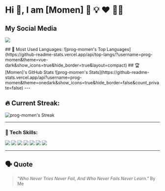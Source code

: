 # Hi 👋, I am [Momen] 🚀 💡 ❤️ 🚴‍♂️
## My Social Media
<p align="left">
<a href="https://www.instagram.com/prog_momen1/" target="_blank" ><img src="[https://www.google.com/url?sa=i&url=https%3A%2F%2Fen.m.wikipedia.org%2Fwiki%2FFile%3AInstagram_logo_2016.svg&psig=AOvVaw3sE9H0ne4pDBAuQn7UZzXF&ust=1729067269647000&source=images&cd=vfe&opi=89978449&ved=0CBEQjRxqFwoTCPiggdX7j4kDFQAAAAAdAAAAABAE](https://upload.wikimedia.org/wikipedia/commons/e/e7/Instagram_logo_2016.svg)" /></a>

</p>
## 🚀 Most Used Languages:
![prog-momen's Top Languages](https://github-readme-stats.vercel.app/api/top-langs/?username=prog-momen&theme=vue-dark&show_icons=true&hide_border=true&layout=compact)
## 🏆 [Momen]'s GitHub Stats
![prog-momen's Stats](https://github-readme-stats.vercel.app/api?username=prog-momen&theme=onedark&show_icons=true&hide_border=false&count_private=false)
---

## 🔥 Current Streak:
![prog-momen's Streak](https://github-readme-streak-stats.herokuapp.com/?user=prog-momen&theme=onedark&hide_border=false)


---
### 🔧 Tech Skills:
<p align="left">
  <img src="https://img.shields.io/badge/Windows-0078D6?style=flat&logo=windows&logoColor=white" />
  <img src="https://img.shields.io/badge/VS%20Code-0078D4.svg?style=flat&logo=visual-studio-code&logoColor=white" />
  <img src="https://img.shields.io/badge/Git-F05032.svg?style=flat&logo=git&logoColor=white" />
  <img src="https://img.shields.io/badge/HTML-E34F26.svg?style=flat&logo=html5&logoColor=white" />
  <img src="https://img.shields.io/badge/CSS-1572B6.svg?style=flat&logo=css3&logoColor=white" />
  <img src="https://img.shields.io/badge/JavaScript-F7DF1E.svg?style=flat&logo=javascript&logoColor=black" />
  <img src="https://img.shields.io/badge/React-61DAFB.svg?style=flat&logo=react&logoColor=black" />
</p>

---

## 🗣 Quote
> *"Who Never Tries Never Fail, And Who Never Fails Never Learn."*
By Me
